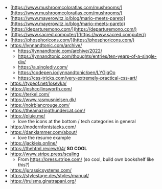 - [https://www.mushroomcoloratlas.com/mushrooms/](https://www.mushroomcoloratlas.com/mushrooms/)
- [https://www.mayerowitz.io/blog/mario-meets-pareto](https://www.mayerowitz.io/blog/mario-meets-pareto)
- [https://departuremono.com/](https://departuremono.com/)
- [https://www.sacred.computer/](https://www.sacred.computer/)
- [https://phosphoricons.com/](https://phosphoricons.com/)
- https://lynnandtonic.com/archive/
	- https://lynnandtonic.com/archive/2022/
	- https://lynnandtonic.com/thoughts/entries/ten-years-of-a-single-div/
	- https://a.singlediv.com/
	- https://codepen.io/lynnandtonic/pen/LYGjqOo
	- https://css-tricks.com/very-extremely-practical-css-art/
- https://typeof.net/Iosevka/
- https://joshcollinsworth.com/
- https://terkel.com/
- https://www.rasmusnielsen.dk/
- https://noirblancrouge.com/
- https://theamazingthundercat.com/
- https://pluie.me/
	- love the icons at the bottom / tech categories in general
- https://modernfontstacks.com/ 
- https://danklammer.com/about/ 
	- love the resume example
- https://jackieis.online/
- https://thehtml.review/04/ **SO COOL**
- https://www.stripe.press/scaling
	- From https://press.stripe.com/ (so cool, build own bookshelf like this?)
- https://jurassicsystems.com/
- https://stylestage.dev/styles/manual/
- https://truisms.ginatrapani.org/
